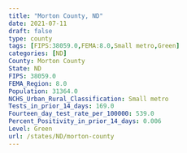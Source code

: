 ```yaml
---
title: "Morton County, ND"
date: 2021-07-11
draft: false
type: county
tags: [FIPS:38059.0,FEMA:8.0,Small metro,Green]
categories: [ND]
County: Morton County
State: ND
FIPS: 38059.0
FEMA_Region: 8.0
Population: 31364.0
NCHS_Urban_Rural_Classification: Small metro
Tests_in_prior_14_days: 169.0
Fourteen_day_test_rate_per_100000: 539.0
Percent_Positivity_in_prior_14_days: 0.006
Level: Green
url: /states/ND/morton-county
---
```



